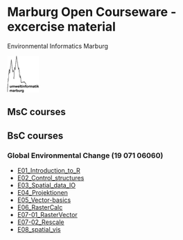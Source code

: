 # Marburg Open Courseware - excercise material
Environmental Informatics Marburg  



![](logo.png)

## MsC courses

## BsC courses

### Global Environmental Change (19 071 06060)

* [E01_Introduction_to_R](bsc/project-seminar-envchange/code-examples/gc-ce-01/E01_Introduction_to_R.html)
* [E02_Control_structures](bsc/project-seminar-envchange/code-examples/gc-ce-02/E02_Control_structures.html)
* [E03_Spatial_data_IO](bsc/project-seminar-envchange/code-examples/gc-ce-07/E03_Spatial_data_IO.html)
* [E04_Projektionen](bsc/project-seminar-envchange/code-examples/gc-ce-07/E04_Projektionen.html)
* [E05_Vector-basics](bsc/project-seminar-envchange/code-examples/gc-ce-07/E05_Vector-basics.html)
* [E06_RasterCalc](bsc/project-seminar-envchange/code-examples/gc-ce-07/E06_RasterCalc.html)
* [E07-01_RasterVector](bsc/project-seminar-envchange/code-examples/gc-ce-07/E07-01_RasterVector.html)
* [E07-02_Rescale](bsc/project-seminar-envchange/code-examples/gc-ce-07/E07-02_Rescale.html)
* [E08_spatial_vis](bsc/project-seminar-envchange/code-examples/gc-ce-07/E08_spatial_vis.html)

